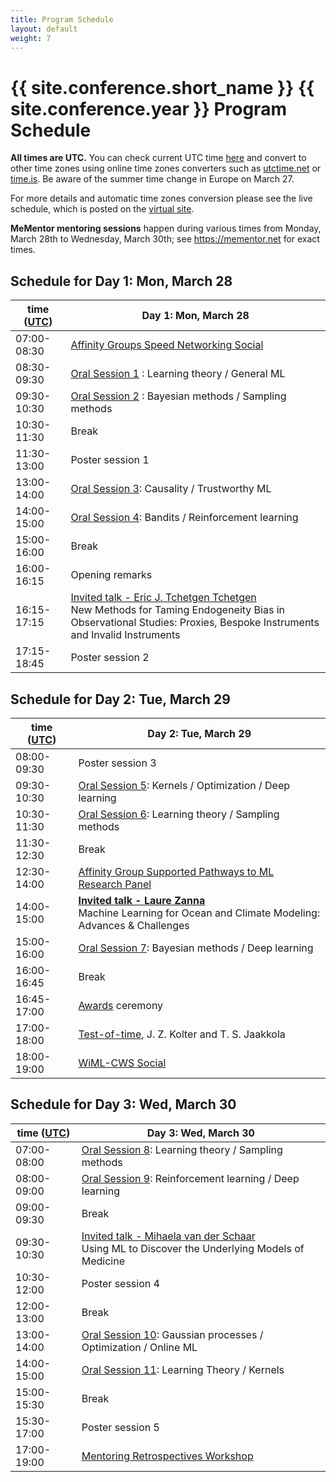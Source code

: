 ```yaml
---
title: Program Schedule
layout: default
weight: 7
---
```


# {{ site.conference.short_name }} {{ site.conference.year }} Program Schedule 

**All times are UTC.**
You can check current UTC time [here](https://www.utctime.net/)
and convert to other time zones using online time zones converters such as
[utctime.net](https://www.utctime.net/utc-time-zone-converter) or [time.is](https://time.is/UTC). 
Be aware of the summer time change in Europe on March 27.

For more details and automatic time zones conversion 
please see the live schedule, 
which is posted on the [virtual site](https://virtual.aistats.org/virtual/2022/calendar). 


**MeMentor mentoring sessions** happen during various times from Monday, 
March 28th to Wednesday, March 30th; 
see <https://mementor.net> for exact times.

## Schedule for Day 1: Mon, March 28

| time ([UTC](https://www.utctime.net/))  | **Day 1: Mon, March 28**                                              |
--------------|---------------------------------------------------------------------------------------------------|
| 07:00-08:30 | [Affinity Groups Speed Networking Social](community.html#affinity-groups-speed-networking-social) |
| 08:30-09:30 | [Oral Session 1](orals.html#day-1-mon-march-28) : Learning theory / General ML                    |
| 09:30-10:30 | [Oral Session 2](orals.html#day-1-mon-march-28) : Bayesian methods / Sampling methods             |
| 10:30-11:30 | Break                                                                                             |
| 11:30-13:00 | Poster session 1                                                                                  |
| 13:00-14:00 | [Oral Session 3](orals.html#day-1-mon-march-28): Causality / Trustworthy ML                       |
| 14:00-15:00 | [Oral Session 4](orals.html#day-1-mon-march-28): Bandits / Reinforcement learning                 |
| 15:00-16:00 | Break                                                                                             |
| 16:00-16:15 | Opening remarks                                                                                   |
| 16:15-17:15 | [Invited talk - Eric J. Tchetgen Tchetgen](invitedtalks.html#day-1-mon-march-28) <br /> New Methods for Taming Endogeneity Bias in Observational Studies: Proxies, Bespoke Instruments and Invalid Instruments |
| 17:15-18:45 | Poster session 2                                                                                  |


## Schedule for Day 2: Tue, March 29


| time ([UTC](https://www.utctime.net/)) |  **Day 2: Tue, March 29**                                         |
|-------------|----------------------------------------------------------------------------------------------|
|08:00-09:30| Poster session 3                                                                               |
|09:30-10:30| [Oral Session 5](orals.html#day-2-tue-march-29): Kernels / Optimization / Deep learning        |
|10:30-11:30| [Oral Session 6](orals.html#day-2-tue-march-29): Learning theory / Sampling methods            |
|11:30-12:30| Break                                                                                          |
|12:30-14:00| [Affinity Group Supported Pathways to ML Research Panel](community.html#affinity-group-supported-pathways-to-ml-research-panel-and-social)|
|14:00-15:00| [**Invited talk - Laure Zanna**](invitedtalks.html#day-2-tue-march-29) <br />  Machine Learning for Ocean and Climate Modeling: Advances & Challenges|
|15:00-16:00| [Oral Session 7](orals.html#day-2-tue-march-29): Bayesian methods / Deep learning              |
|16:00-16:45| Break                                                                                          |
|16:45-17:00| [Awards](awards.html) ceremony                                                                 |
|17:00-18:00| [Test-of-time](awards.html#aistats-2022-test-of-time-award),  J. Z. Kolter and T. S. Jaakkola   |
|18:00-19:00| [WiML-CWS Social](community.html#wiml-cws-social)                                              |


## Schedule for Day 3: Wed, March 30

| time ([UTC](https://www.utctime.net/))  | **Day 3: Wed, March 30**                                            |
|-------------|-------------------------------------------------------------------------------------------------|
| 07:00-08:00 | [Oral Session 8](orals.html#day-3-wed-march-30): Learning theory / Sampling methods             |  
| 08:00-09:00 | [Oral Session 9](orals.html#day-3-wed-march-30): Reinforcement learning / Deep learning         |
| 09:00-09:30 | Break                                                                                           |
| 09:30-10:30 | [Invited talk - Mihaela van der Schaar](invitedtalks.html#day-3-wed-march-30)<br /> Using ML to Discover the Underlying Models of Medicine|
| 10:30-12:00 | Poster session 4                                                                                |
| 12:00-13:00 | Break                                                                                           |
| 13:00-14:00 | [Oral Session 10](orals.html#day-3-wed-march-30): Gaussian processes / Optimization / Online ML |
| 14:00-15:00 | [Oral Session 11](orals.html#day-3-wed-march-30): Learning Theory / Kernels                     |
| 15:00-15:30 | Break                                                                                           |
| 15:30-17:00 | Poster session 5                                                                                |
| 17:00-19:00 | [Mentoring Retrospectives Workshop](mentorship.html#mentoring-retrospectives-workshop)          |
